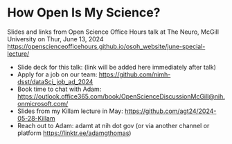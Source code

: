 # How Open Is My Science? 

Slides and links from Open Science Office Hours talk at The Neuro, McGill University on Thur, June 13, 2024
https://openscienceofficehours.github.io/osoh_website/june-special-lecture/


* Slide deck for this talk: (link will be added here immediately after talk)
* Apply for a job on our team: https://github.com/nimh-dsst/dataSci_job_ad_2024
* Book time to chat with Adam: https://outlook.office365.com/book/OpenScienceDiscussionMcGill@nih.onmicrosoft.com/
* Slides from my Killam lecture in May: https://github.com/agt24/2024-05-28-Killam
* Reach out to Adam: adamt at nih dot gov (or via another channel or platform https://linktr.ee/adamgthomas)

